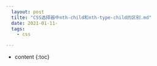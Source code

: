 ```yaml
---
  layout: post
  tilte: "CSS选择器中nth-child和nth-type-child的区别.md"
  date: 2021-01-11-
  tags: 
    - css

---
```



* content
{:toc}



